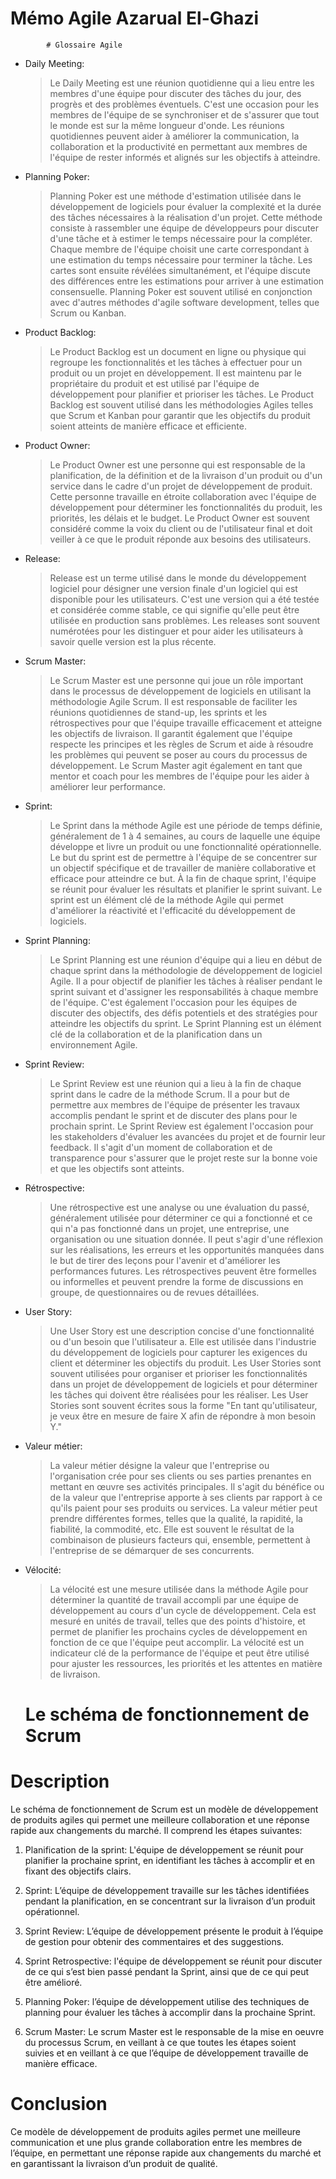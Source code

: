 # Mémo Agile  Azarual El-Ghazi 

            # Glossaire Agile 

- Daily Meeting:
    > Le Daily Meeting est une réunion quotidienne qui a lieu entre les membres d'une équipe pour discuter des tâches du jour, des progrès et des problèmes éventuels. C'est une occasion pour les membres de l'équipe de se synchroniser et de s'assurer que tout le monde est sur la même longueur d'onde. Les réunions quotidiennes peuvent aider à améliorer la communication, la collaboration et la productivité en permettant aux membres de l'équipe de rester informés et alignés sur les objectifs à atteindre.

- Planning Poker:
    > Planning Poker est une méthode d'estimation utilisée dans le développement de logiciels pour évaluer la complexité et la durée des tâches nécessaires à la réalisation d'un projet. Cette méthode consiste à rassembler une équipe de développeurs pour discuter d'une tâche et à estimer le temps nécessaire pour la compléter. Chaque membre de l'équipe choisit une carte correspondant à une estimation du temps nécessaire pour terminer la tâche. Les cartes sont ensuite révélées simultanément, et l'équipe discute des différences entre les estimations pour arriver à une estimation consensuelle. Planning Poker est souvent utilisé en conjonction avec d'autres méthodes d'agile software development, telles que Scrum ou Kanban.

- Product Backlog:
  > Le Product Backlog est un document en ligne ou physique qui regroupe les fonctionnalités et les tâches à effectuer pour un produit ou un projet en développement. Il est maintenu par le propriétaire du produit et est utilisé par l'équipe de développement pour planifier et prioriser les tâches. Le Product Backlog est souvent utilisé dans les méthodologies Agiles telles que Scrum et Kanban pour garantir que les objectifs du produit soient atteints de manière efficace et efficiente.

- Product Owner:
  > Le Product Owner est une personne qui est responsable de la planification, de la définition et de la livraison d'un produit ou d'un service dans le cadre d'un projet de développement de produit. Cette personne travaille en étroite collaboration avec l'équipe de développement pour déterminer les fonctionnalités du produit, les priorités, les délais et le budget. Le Product Owner est souvent considéré comme la voix du client ou de l'utilisateur final et doit veiller à ce que le produit réponde aux besoins des utilisateurs.

- Release:
  > Release est un terme utilisé dans le monde du développement logiciel pour désigner une version finale d'un logiciel qui est disponible pour les utilisateurs. C'est une version qui a été testée et considérée comme stable, ce qui signifie qu'elle peut être utilisée en production sans problèmes. Les releases sont souvent numérotées pour les distinguer et pour aider les utilisateurs à savoir quelle version est la plus récente.

- Scrum Master:
  > Le Scrum Master est une personne qui joue un rôle important dans le processus de développement de logiciels en utilisant la méthodologie Agile Scrum. Il est responsable de faciliter les réunions quotidiennes de stand-up, les sprints et les rétrospectives pour que l'équipe travaille efficacement et atteigne les objectifs de livraison. Il garantit également que l'équipe respecte les principes et les règles de Scrum et aide à résoudre les problèmes qui peuvent se poser au cours du processus de développement. Le Scrum Master agit également en tant que mentor et coach pour les membres de l'équipe pour les aider à améliorer leur performance.

- Sprint:
  > Le Sprint dans la méthode Agile est une période de temps définie, généralement de 1 à 4 semaines, au cours de laquelle une équipe développe et livre un produit ou une fonctionnalité opérationnelle. Le but du sprint est de permettre à l'équipe de se concentrer sur un objectif spécifique et de travailler de manière collaborative et efficace pour atteindre ce but. À la fin de chaque sprint, l'équipe se réunit pour évaluer les résultats et planifier le sprint suivant. Le sprint est un élément clé de la méthode Agile qui permet d'améliorer la réactivité et l'efficacité du développement de logiciels.

- Sprint Planning:
  > Le Sprint Planning est une réunion d'équipe qui a lieu en début de chaque sprint dans la méthodologie de développement de logiciel Agile. Il a pour objectif de planifier les tâches à réaliser pendant le sprint suivant et d'assigner les responsabilités à chaque membre de l'équipe. C'est également l'occasion pour les équipes de discuter des objectifs, des défis potentiels et des stratégies pour atteindre les objectifs du sprint. Le Sprint Planning est un élément clé de la collaboration et de la planification dans un environnement Agile.

- Sprint Review:
  > Le Sprint Review est une réunion qui a lieu à la fin de chaque sprint dans le cadre de la méthode Scrum. Il a pour but de permettre aux membres de l'équipe de présenter les travaux accomplis pendant le sprint et de discuter des plans pour le prochain sprint. Le Sprint Review est également l'occasion pour les stakeholders d'évaluer les avancées du projet et de fournir leur feedback. Il s'agit d'un moment de collaboration et de transparence pour s'assurer que le projet reste sur la bonne voie et que les objectifs sont atteints.

- Rétrospective:
  > Une rétrospective est une analyse ou une évaluation du passé, généralement utilisée pour déterminer ce qui a fonctionné et ce qui n'a pas fonctionné dans un projet, une entreprise, une organisation ou une situation donnée. Il peut s'agir d'une réflexion sur les réalisations, les erreurs et les opportunités manquées dans le but de tirer des leçons pour l'avenir et d'améliorer les performances futures. Les rétrospectives peuvent être formelles ou informelles et peuvent prendre la forme de discussions en groupe, de questionnaires ou de revues détaillées.

- User Story:
  > Une User Story est une description concise d'une fonctionnalité ou d'un besoin que l'utilisateur a. Elle est utilisée dans l'industrie du développement de logiciels pour capturer les exigences du client et déterminer les objectifs du produit. Les User Stories sont souvent utilisées pour organiser et prioriser les fonctionnalités dans un projet de développement de logiciels et pour déterminer les tâches qui doivent être réalisées pour les réaliser. Les User Stories sont souvent écrites sous la forme "En tant qu'utilisateur, je veux être en mesure de faire X afin de répondre à mon besoin Y."

- Valeur métier:
  > La valeur métier désigne la valeur que l'entreprise ou l'organisation crée pour ses clients ou ses parties prenantes en mettant en œuvre ses activités principales. Il s'agit du bénéfice ou de la valeur que l'entreprise apporte à ses clients par rapport à ce qu'ils paient pour ses produits ou services. La valeur métier peut prendre différentes formes, telles que la qualité, la rapidité, la fiabilité, la commodité, etc. Elle est souvent le résultat de la combinaison de plusieurs facteurs qui, ensemble, permettent à l'entreprise de se démarquer de ses concurrents.

- Vélocité:
  > La vélocité est une mesure utilisée dans la méthode Agile pour déterminer la quantité de travail accompli par une équipe de développement au cours d'un cycle de développement. Cela est mesuré en unités de travail, telles que des points d'histoire, et permet de planifier les prochains cycles de développement en fonction de ce que l'équipe peut accomplir. La vélocité est un indicateur clé de la performance de l'équipe et peut être utilisé pour ajuster les ressources, les priorités et les attentes en matière de livraison.


    # Le schéma de fonctionnement de Scrum

# Description

Le schéma de fonctionnement de Scrum est un modèle de développement de produits agiles qui permet une meilleure collaboration et une réponse rapide aux changements du marché. Il comprend les étapes suivantes:

  1. Planification de la sprint: L'équipe de développement se réunit pour planifier la prochaine sprint, en identifiant les tâches à accomplir et en fixant des objectifs clairs.

  2. Sprint: L’équipe de développement travaille sur les tâches identifiées pendant la planification, en se concentrant sur la livraison d’un produit opérationnel.

  3. Sprint Review: L’équipe de développement présente le produit à l’équipe de gestion pour obtenir des commentaires et des suggestions. 

  4. Sprint Retrospective: l'équipe de développement se réunit pour discuter de ce qui s’est bien passé pendant la Sprint, ainsi que de ce qui peut être amélioré.

  5. Planning Poker: l’équipe de développement utilise des techniques de planning pour évaluer les tâches  à accomplir dans la prochaine Sprint.

  6. Scrum Master: Le scrum Master est le responsable de la mise en oeuvre du processus Scrum, en veillant à ce que toutes les étapes soient suivies et en veillant à ce que l’équipe de développement travaille de manière efficace.

# Conclusion

Ce modèle de développement de produits agiles permet une meilleure communication et une plus grande collaboration entre les membres de l’équipe, en permettant une réponse rapide aux changements du marché et en garantissant la livraison d’un produit de qualité.
